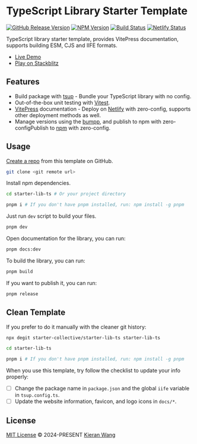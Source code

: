 # TypeScript Library Starter Template

[![GitHub Release Version](https://img.shields.io/github/v/release/starter-collective/starter-lib-ts?label=Release&color=%42b883)](https://github.com/starter-collective/starter-lib-ts/releases)
[![NPM Version](https://img.shields.io/npm/v/starter-lib-ts?style=flat&label=npm&color=%42b883)](https://www.npmjs.com/package/starter-lib-ts)
[![Build Status](https://github.com/starter-collective/starter-lib-ts/actions/workflows/ci.yml/badge.svg?branch=main&color=%42b883)](https://github.com/starter-collective/starter-lib-ts/actions/workflows/ci.yml)
[![Netlify Status](https://api.netlify.com/api/v1/badges/6b182d34-7d30-4206-aad9-9789d1c8ed11/deploy-status)](https://app.netlify.com/sites/starter-lib-ts/deploys)

TypeScript library starter template, provides VitePress documentation, supports building ESM, CJS and IIFE formats.

- [Live Demo](https://starter-lib-ts.netlify.app/)
- [Play on Stackblitz](https://stackblitz.com/github/starter-collective/starter-lib-ts)

## Features

- Build package with [tsup](https://tsup.egoist.dev/) - Bundle your TypeScript library with no config.
- Out-of-the-box unit testing with [Vitest](https://github.com/vitest-dev/vitest).
- [VitePress](https://vitepress.dev/) documentation - Deploy on [Netlify](https://app.netlify.com/) with zero-config, supports other deployment methods as well.
- Manage versions using the [bumpp](https://github.com/antfu-collective/bumpp), and publish to npm with zero-configPublish to [npm](https://www.npmjs.com) with zero-config.

## Usage

[Create a repo](https://github.com/starter-collective/starter-lib-ts/generate) from this template on GitHub.

```bash
git clone <git remote url>
```

Install npm dependencies.

```bash
cd starter-lib-ts # Or your project directory

pnpm i # If you don't have pnpm installed, run: npm install -g pnpm
```

Just run `dev` script to build your files.

```bash
pnpm dev
```

Open documentation for the library, you can run:

```bash
pnpm docs:dev
```

To build the library, you can run:

```bash
pnpm build
```

If you want to publish it, you can run:

```bash
pnpm release
```

## Clean Template

If you prefer to do it manually with the cleaner git history:

```bash
npx degit starter-collective/starter-lib-ts starter-lib-ts

cd starter-lib-ts

pnpm i # If you don't have pnpm installed, run: npm install -g pnpm
```

When you use this template, try follow the checklist to update your info properly:

- [ ] Change the package name in `package.json` and the global `iife` variable in `tsup.config.ts`.
- [ ] Update the website information, favicon, and logo icons in `docs/*`.

## License

[MIT License](./LICENSE) © 2024-PRESENT [Kieran Wang](https://github.com/kieranwv/)
